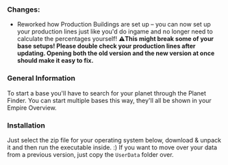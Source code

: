 ### Changes:
- Reworked how Production Buildings are set up – you can now set up your production lines just like you'd do ingame and no longer need to calculate the percentages yourself! **⚠️This might break some of your base setups! Please double check your production lines after updating. Opening both the old version and the new version at once should make it easy to fix.**

### General Information
To start a base you'll have to search for your planet through the Planet Finder.
You can start multiple bases this way, they'll all be shown in your Empire Overview.

### Installation
Just select the zip file for your operating system below, download & unpack it and then run the executable inside. :)
If you want to move over your data from a previous version, just copy the `UserData` folder over.